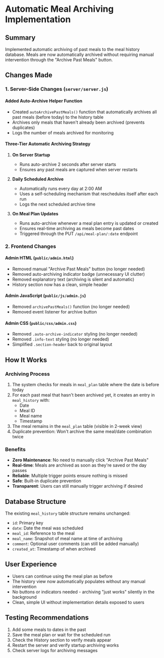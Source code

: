 # Automatic Meal Archiving Implementation

## Summary
Implemented automatic archiving of past meals to the meal history database. Meals are now automatically archived without requiring manual intervention through the "Archive Past Meals" button.

## Changes Made

### 1. Server-Side Changes (`server/server.js`)

#### Added Auto-Archive Helper Function
- Created `autoArchivePastMeals()` function that automatically archives all past meals (before today) to the history table
- Archives only meals that haven't already been archived (prevents duplicates)
- Logs the number of meals archived for monitoring

#### Three-Tier Automatic Archiving Strategy

1. **On Server Startup**
   - Runs auto-archive 2 seconds after server starts
   - Ensures any past meals are captured when server restarts

2. **Daily Scheduled Archive**
   - Automatically runs every day at 2:00 AM
   - Uses a self-scheduling mechanism that reschedules itself after each run
   - Logs the next scheduled archive time

3. **On Meal Plan Updates**
   - Runs auto-archive whenever a meal plan entry is updated or created
   - Ensures real-time archiving as meals become past dates
   - Triggered through the PUT `/api/meal-plan/:date` endpoint

### 2. Frontend Changes

#### Admin HTML (`public/admin.html`)
- Removed manual "Archive Past Meals" button (no longer needed)
- Removed auto-archiving indicator badge (unnecessary UI clutter)
- Removed explanatory text (archiving is silent and automatic)
- History section now has a clean, simple header

#### Admin JavaScript (`public/js/admin.js`)
- Removed `archivePastMeals()` function (no longer needed)
- Removed event listener for archive button

#### Admin CSS (`public/css/admin.css`)
- Removed `.auto-archive-indicator` styling (no longer needed)
- Removed `.info-text` styling (no longer needed)
- Simplified `.section-header` back to original layout

## How It Works

### Archiving Process
1. The system checks for meals in `meal_plan` table where the date is before today
2. For each past meal that hasn't been archived yet, it creates an entry in `meal_history` with:
   - Date
   - Meal ID
   - Meal name
   - Timestamp
3. The meal remains in the `meal_plan` table (visible in 2-week view)
4. Duplicate prevention: Won't archive the same meal/date combination twice

### Benefits
- **Zero Maintenance**: No need to manually click "Archive Past Meals"
- **Real-time**: Meals are archived as soon as they're saved or the day passes
- **Reliable**: Multiple trigger points ensure nothing is missed
- **Safe**: Built-in duplicate prevention
- **Transparent**: Users can still manually trigger archiving if desired

## Database Structure
The existing `meal_history` table structure remains unchanged:
- `id`: Primary key
- `date`: Date the meal was scheduled
- `meal_id`: Reference to the meal
- `meal_name`: Snapshot of meal name at time of archiving
- `comment`: Optional user comments (can still be added manually)
- `created_at`: Timestamp of when archived

## User Experience
- Users can continue using the meal plan as before
- The history view now automatically populates without any manual intervention
- No buttons or indicators needed - archiving "just works" silently in the background
- Clean, simple UI without implementation details exposed to users

## Testing Recommendations
1. Add some meals to dates in the past
2. Save the meal plan or wait for the scheduled run
3. Check the History section to verify meals appear
4. Restart the server and verify startup archiving works
5. Check server logs for archiving messages
